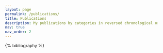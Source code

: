 ```yaml
---
layout: page
permalink: /publications/
title: Publications
description: My publications by categories in reversed chronological order
nav: true
nav_order: 2
---
```


<!-- _pages/publications.md -->
<div class="publications">

{% bibliography %}

</div>
